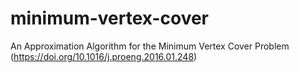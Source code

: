 # minimum-vertex-cover
An Approximation Algorithm for the Minimum Vertex Cover Problem (https://doi.org/10.1016/j.proeng.2016.01.248)

